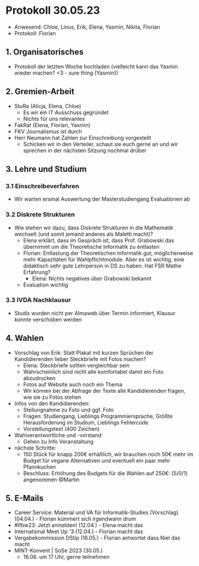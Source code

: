 ---
---

# Protokoll 30.05.23

* Anwesend: Chloe, Linus, Erik, Elena, Yasmin, Nikita, Florian
* Protokoll: Florian

## 1. Organisatorisches

* Protokoll der letzten Woche hochladen (vielleicht kann das Yasmin wieder machen? <3 - sure thing (Yasmin))


## 2. Gremien-Arbeit

* StuRa (Alicja, Elena, Chloe)
  * Es wir ein IT Ausschuss gegründet
  * Nichts für uns relevantes
* FakRat (Elena, Florian, Yasmin)
 * FKV Journalismus ist durch
 * Herr Neumann hat Zahlen zur Einschreibung vorgestellt
    * Schicken wir in den Verteiler, schaut sie euch gerne an und wir sprechen in der nächsten Sitzung nochmal drüber


## 3. Lehre und Studium

### 3.1 Einschreibeverfahren
* Wir warten ersmal Auswertung der Masterstudiengang Evaluationen ab

### 3.2 Diskrete Strukturen
* Wie stehen wir dazu, dass Diskrete Strukturen in die Mathematik wechselt (und somit jemand anderes als Maletti macht)?
  * Elena erklärt, dass im Gespräch ist, dass Prof. Grabowski das übernimmt um die Theoretische Informatik zu entlasten
  * Florian: Entlastung der Theoretischen Informatik gut, möglicherweise mehr Kapazitäten für Wahlpflichtmodule. Aber es ist wichtig, eine didaktisch sehr gute Lehrperson in DS zu haben. Hat FSR Mathe Erfahrung?
    * Elena: Nichts negatives über Grabowski bekannt
  * Evaluation wichtig
  
### 3.3 IVDA Nachklausur
* Studis wurden nicht per Almaweb über Termin informiert, Klausur konnte verschoben werden

## 4. Wahlen
* Vorschlag von Erik: Statt Plakat mit kurzen Sprüchen der Kandidierenden lieber Steckbriefe mit Fotos machen?
  * Elena: Steckbriefe sollten vergleichbar sein
  * Wahrscheinlich sind nicht alle komfortabel damit ein Foto abzudrucken
  * Fotos auf Website auch noch ein Thema
  * Wir können bei der Abfrage der Texte alle Kandidierenden fragen, wie sie zu Fotos stehen
* Infos von den Kandidierenden:
  * Stellungnahme zu Foto und ggf. Foto
  * Fragen: Studiengang, Lieblings Programmiersprache, Größte Herausforderung im Studium, Lieblings Fehlercode
  * Vorstellungstext (400 Zeichen)
* Wahlverantwortliche und -vorstand
  * Gehen zu Info Veranstaltung
* nächste Schritte: 
  * 150 Stück für knapp 200€ erhältlich, wir brauchen noch 50€ mehr im Budget für vegane Alternativen und eventuell ein paar mehr Pfannkuchen
  * Beschluss: Erhöhung des Budgets für die Wahlen auf 250€: (5/0/1) angenommen @Martin

## 5. E-Mails

* Career Service: Material und VA für Informatik-Studies (Vorschlag) (04.04.) - Florian kümmert sich irgendwann drum
* #ifbw23: Jetzt anmelden! (12.04.) - Elena macht das
* International Meet Up '3 (12.04.) - Florian macht das
* Vergabekommission DStip (16.05.) - Florian antwortet dass Niel das macht
* MINT-Konvent | SoSe 2023 (30.05.)
  * 16.06. um 17 Uhr, gerne teilnehmen